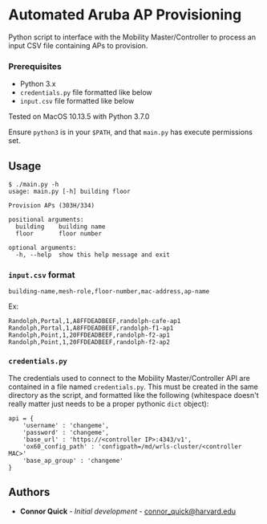 # Automated Aruba AP Provisioning

Python script to interface with the Mobility Master/Controller to process an input CSV file containing APs to provision.

### Prerequisites

 * Python 3.x
 * `credentials.py` file formatted like below
 * `input.csv` file formatted like below

Tested on MacOS 10.13.5 with Python 3.7.0

Ensure `python3` is in your `$PATH`, and that `main.py` has execute permissions set.

## Usage


```
$ ./main.py -h
usage: main.py [-h] building floor

Provision APs (303H/334)

positional arguments:
  building    building name
  floor       floor number

optional arguments:
  -h, --help  show this help message and exit
```

### `input.csv` format

`building-name,mesh-role,floor-number,mac-address,ap-name`

Ex:
```
Randolph,Portal,1,A8FFDEADBEEF,randolph-cafe-ap1
Randolph,Portal,1,A8FFDEADBEEF,randolph-f1-ap1
Randolph,Point,1,20FFDEADBEEF,randolph-f2-ap1
Randolph,Point,1,20FFDEADBEEF,randolph-f2-ap2
```

### `credentials.py`

The credentials used to connect to the Mobility Master/Controller API are contained in a file named `credentials.py`. This must be created in the same directory as the script, and formatted like the following (whitespace doesn't really matter just needs to be a proper pythonic `dict` object):

```
api = {
    'username' : 'changeme',
    'password' : 'changeme',
    'base_url' : 'https://<controller IP>:4343/v1',
    'ox60_config_path' : 'configpath=/md/wrls-cluster/<controller MAC>'
    'base_ap_group' : 'changeme'
}
```

## Authors

* **Connor Quick** - *Initial development* - connor_quick@harvard.edu
